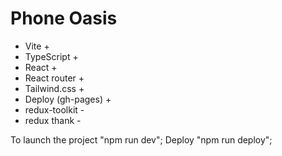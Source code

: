 # Phone Oasis

- Vite +
- TypeScript +
- React +
- React router +
- Tailwind.css +
- Deploy (gh-pages) +
- redux-toolkit -
- redux thank -

To launch the project "npm run dev";
Deploy "npm run deploy";
